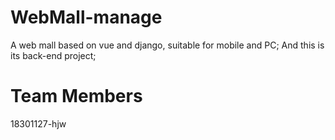 # WebMall-manage
A web mall based on vue and django, suitable for mobile and PC; 
And this is its back-end project;

# Team Members
18301127-hjw
